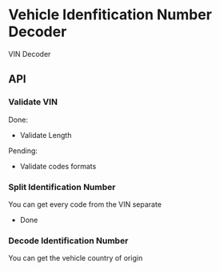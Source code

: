 # Vehicle Idenfitication Number Decoder
VIN Decoder

## API

### Validate VIN

Done:

* Validate Length

Pending:

* Validate codes formats

### Split Identification Number

You can get every code from the VIN separate

* Done

### Decode Identification Number

You can get the vehicle country of origin
